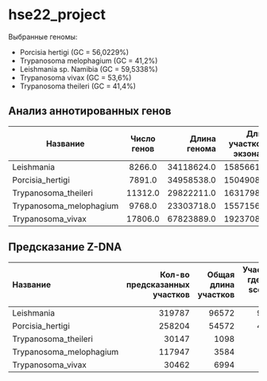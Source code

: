 # hse22_project
Выбранные геномы:
- Porcisia hertigi (GC = 56,0229%)
- Trypanosoma melophagium (GC = 41,2%)
- Leishmania sp. Namibia (GC = 59,5338%)
- Trypanosoma vivax (GC = 53,6%)
- Trypanosoma theileri (GC = 41,4%)
## Анализ аннотированных генов
Название |Число генов	| Длина генома	| Длина участков с экзонами	| Процент покрытия |
| ------------- | :-------------: |------------:| -----------:|-----------:|
Leishmania|	8266.0	|34118624.0	|15856612.0|	46.0
Porcisia_hertigi|	7891.0|	34958538.0|	15049088.0	|43.0
Trypanosoma_theileri|	11312.0|	29822211.0|	16317987.0	|55.0
Trypanosoma_melophagium|	9768.0|	23303718.0|	15571565.0	|67.0
Trypanosoma_vivax	|17806.0|	67823889.0|	19237085.0	|28.0

## Предсказание Z-DNA
|   Название              |   Кол-во предсказанных участков |   Общая длина участков |   Участки, где zh-score > 500 |
|:------------------------|--------------------------------:|-----------------------:|------------------------------:|
| Leishmania              |                          319787 |                  96572 |                          9044 |
| Porcisia_hertigi        |                          258204 |                  54572 |                          4946 |
| Trypanosoma_theileri    |                           30147 |                   1098 |                            97 |
| Trypanosoma_melophagium |                          117947 |                   3584 |                           340 |
| Trypanosoma_vivax       |                           30462 |                   6994 |                           687 |
